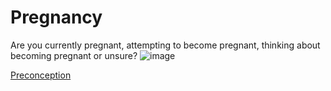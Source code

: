 <h1>Pregnancy</h1>

Are you currently pregnant, attempting to become pregnant, thinking about becoming pregnant or unsure?
![image](https://github.com/tactica/pregnancy-ibd/images/raw/master/pregnancy.jpg)

[Preconception](preconception)
